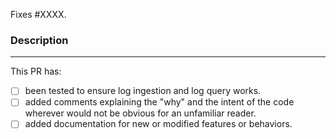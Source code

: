 <!-- Thanks for trying to help us make Parseable be the best it can be! Please fill out as much of the following information as is possible (where relevant, and remove it when irrelevant) to help make the intention and scope of this PR clear in order to ease review. -->

Fixes #XXXX.

<!-- Replace XXXX with the id of the issue fixed in this PR. Remove this section if there is no corresponding issue. Don't reference the issue in the title of this pull-request. -->

### Description

<!-- Describe the goal of this PR -->

<!-- Describe the possible solutions and chosen one with the rationale. -->

<!-- Describe key changes made in the patch. -->

<hr>

This PR has:
- [ ] been tested to ensure log ingestion and log query works.
- [ ] added comments explaining the "why" and the intent of the code wherever would not be obvious for an unfamiliar reader.
- [ ] added documentation for new or modified features or behaviors.
